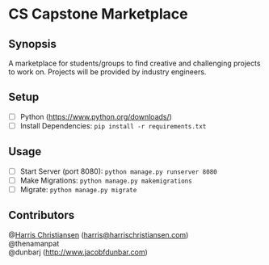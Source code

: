 # CS Capstone Marketplace

## Synopsis

A marketplace for students/groups to find creative and challenging projects to work on. Projects will be provided by industry engineers.  

## Setup

- [ ] Python (https://www.python.org/downloads/)
- [ ] Install Dependencies: `pip install -r requirements.txt`

## Usage

- [ ] Start Server (port 8080): `python manage.py runserver 8080`
- [ ] Make Migrations: `python manage.py makemigrations`
- [ ] Migrate: `python manage.py migrate`

## Contributors

@[Harris Christiansen](http://www.harrischristiansen.com) (harris@harrischristiansen.com)  
@thenamanpat  
@dunbarj (http://www.jacobfdunbar.com)
